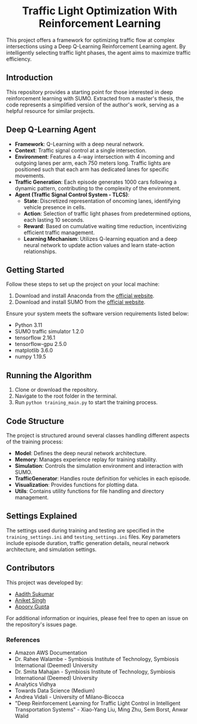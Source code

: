 <h1 align="center"> Traffic Light Optimization With Reinforcement Learning </h1>

This project offers a framework for optimizing traffic flow at complex intersections using a Deep Q-Learning Reinforcement Learning agent. By intelligently selecting traffic light phases, the agent aims to maximize traffic efficiency.

## Introduction

This repository provides a starting point for those interested in deep reinforcement learning with SUMO. Extracted from a master's thesis, the code represents a simplified version of the author's work, serving as a helpful resource for similar projects.

## Deep Q-Learning Agent

- **Framework**: Q-Learning with a deep neural network.
- **Context**: Traffic signal control at a single intersection.
- **Environment**: Features a 4-way intersection with 4 incoming and outgoing lanes per arm, each 750 meters long. Traffic lights are positioned such that each arm has dedicated lanes for specific movements.
- **Traffic Generation**: Each episode generates 1000 cars following a dynamic pattern, contributing to the complexity of the environment.
- **Agent (Traffic Signal Control System - TLCS)**:
  - **State**: Discretized representation of oncoming lanes, identifying vehicle presence in cells.
  - **Action**: Selection of traffic light phases from predetermined options, each lasting 10 seconds.
  - **Reward**: Based on cumulative waiting time reduction, incentivizing efficient traffic management.
  - **Learning Mechanism**: Utilizes Q-learning equation and a deep neural network to update action values and learn state-action relationships.

## Getting Started

Follow these steps to set up the project on your local machine:

1. Download and install Anaconda from the [official website](https://www.anaconda.com/distribution/#download-section).
2. Download and install SUMO from the [official website](https://www.dlr.de/ts/en/desktopdefault.aspx/tabid-9883/16931_read-41000/).

Ensure your system meets the software version requirements listed below:

- Python 3.11
- SUMO traffic simulator 1.2.0
- tensorflow 2.16.1
- tensorflow-gpu 2.5.0
- matplotlib 3.6.0
- numpy 1.19.5

## Running the Algorithm

1. Clone or download the repository.
2. Navigate to the root folder in the terminal.
3. Run `python training_main.py` to start the training process.

## Code Structure

The project is structured around several classes handling different aspects of the training process:

- **Model**: Defines the deep neural network architecture.
- **Memory**: Manages experience replay for training stability.
- **Simulation**: Controls the simulation environment and interaction with SUMO.
- **TrafficGenerator**: Handles route definition for vehicles in each episode.
- **Visualization**: Provides functions for plotting data.
- **Utils**: Contains utility functions for file handling and directory management.

## Settings Explained

The settings used during training and testing are specified in the `training_settings.ini` and `testing_settings.ini` files. Key parameters include episode duration, traffic generation details, neural network architecture, and simulation settings.

## Contributors

This project was developed by:

- [Aadith Sukumar](https://www.linkedin.com/in/aadith-sukumar)
- [Aniket Singh](https://www.linkedin.com/in/aniket-singh-0a6b54220/)
- [Apoorv Gupta](https://www.linkedin.com/in/er-apoorv-gupta/)

For additional information or inquiries, please feel free to open an issue on the repository's issues page.

### References

- Amazon AWS Documentation
- Dr. Rahee Walambe - Symbiosis Institute of Technology, Symbiosis International (Deemed) University
- Dr. Smita Mahajan - Symbiosis Institute of Technology, Symbiosis International (Deemed) University
- Analytics Vidhya
- Towards Data Science (Medium)
- Andrea Vidali - University of Milano-Bicocca
- "Deep Reinforcement Learning for Traffic Light Control in Intelligent Transportation Systems" - Xiao-Yang Liu, Ming Zhu, Sem Borst, Anwar Walid